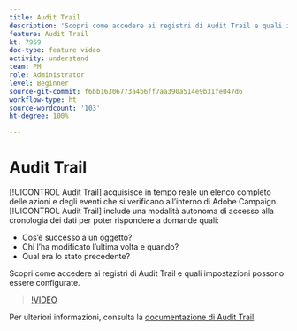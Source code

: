 ```yaml
---
title: Audit Trail
description: 'Scopri come accedere ai registri di Audit Trail e quali impostazioni possono essere configurate. '
feature: Audit Trail
kt: 7969
doc-type: feature video
activity: understand
team: PM
role: Administrator
level: Beginner
source-git-commit: f6bb16306773a4b6ff7aa390a514e9b31fe047d6
workflow-type: ht
source-wordcount: '103'
ht-degree: 100%

---
```



# Audit Trail

[!UICONTROL Audit Trail] acquisisce in tempo reale un elenco completo delle azioni e degli eventi che si verificano all’interno di Adobe Campaign.[!UICONTROL Audit Trail] include una modalità autonoma di accesso alla cronologia dei dati per poter rispondere a domande quali:

* Cos’è successo a un oggetto?
* Chi l’ha modificato l’ultima volta e quando?
* Qual era lo stato precedente?

Scopri come accedere ai registri di Audit Trail e quali impostazioni possono essere configurate.

>[!VIDEO](https://video.tv.adobe.com/v/27425?quality=12)

Per ulteriori informazioni, consulta la [documentazione di Audit Trail](https://experienceleague.adobe.com/docs/campaign-classic/using/monitoring-campaign-classic/production-procedures/audit-trail.html?lang=it).
